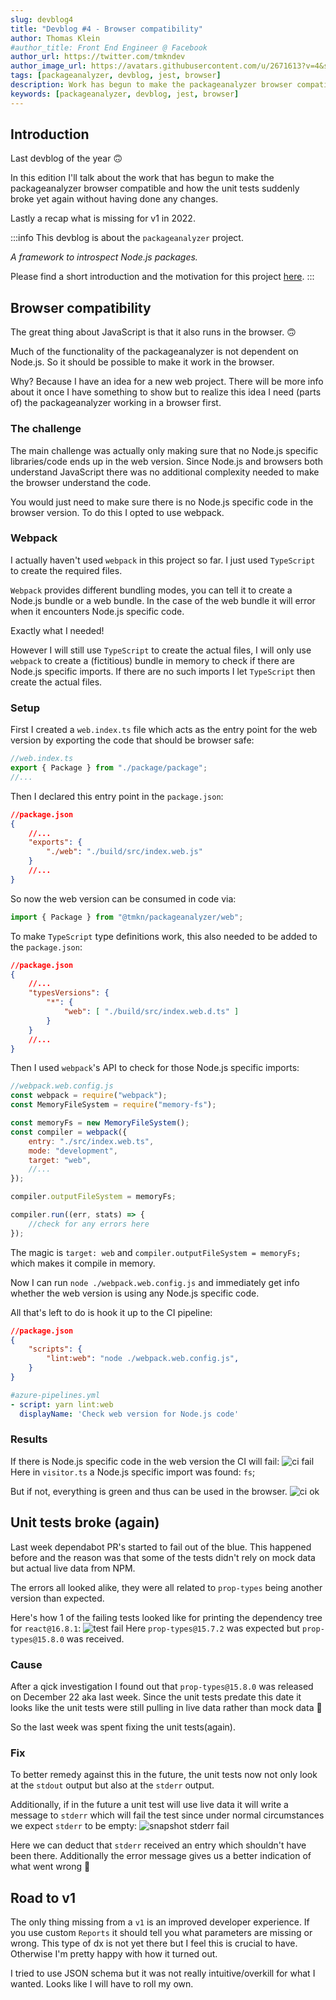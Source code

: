 ```yaml
---
slug: devblog4
title: "Devblog #4 - Browser compatibility"
author: Thomas Klein
#author_title: Front End Engineer @ Facebook
author_url: https://twitter.com/tmkndev
author_image_url: https://avatars.githubusercontent.com/u/2671613?v=4&s=400
tags: [packageanalyzer, devblog, jest, browser]
description: Work has begun to make the packageanalyzer browser compatible and unit tests were fixed (once again).
keywords: [packageanalyzer, devblog, jest, browser]
---
```


## Introduction
Last devblog of the year 🙃

In this edition I'll talk about the work that has begun to make the packageanalyzer browser compatible and how the unit tests suddenly broke yet again without having done any changes.

Lastly a recap what is missing for v1 in 2022.
<!--truncate-->

:::info
 This devblog is about the `packageanalyzer` project.
 
 *A framework to introspect Node.js packages.*

Please find a short introduction and the motivation for this project [here](/docs/intro).
:::

## Browser compatibility
The great thing about JavaScript is that it also runs in the browser. 🙃

Much of the functionality of the packageanalyzer is not dependent on Node.js. So it should be possible to make it work in the browser.

Why? Because I have an idea for a new web project. There will be more info about it once I have something to show but to realize this idea I need (parts of) the packageanalyzer working in a browser first.

### The challenge
The main challenge was actually only making sure that no Node.js specific libraries/code ends up in the web version.
Since Node.js and browsers both understand JavaScript there was no additional complexity needed to make the browser understand the code.

You would just need to make sure there is no Node.js specific code in the browser version. To do this I opted to use webpack.

### Webpack
I actually haven't used `webpack` in this project so far. I just used `TypeScript` to create the required files.

`Webpack` provides different bundling modes, you can tell it to create a Node.js bundle or a web bundle. In the case of the web bundle it will error when it encounters Node.js specific code.

Exactly what I needed!

However I will still use `TypeScript` to create the actual files, I will only use `webpack` to create a (fictitious) bundle in memory to check if there are Node.js specific imports. If there are no such imports I let `TypeScript` then create the actual files.

### Setup
First I created a `web.index.ts` file which acts as the entry point for the web version by exporting the code that should be browser safe:
```typescript
//web.index.ts
export { Package } from "./package/package";
//...
```

Then I declared this entry point in the `package.json`:
```json
//package.json
{
    //...
    "exports": {
        "./web": "./build/src/index.web.js"
    }
    //...
}
```
So now the web version can be consumed in code via:
```javascript
import { Package } from "@tmkn/packageanalyzer/web";
```

To make `TypeScript` type definitions work, this also needed to be added to the `package.json`:
```json
//package.json
{
    //...
    "typesVersions": {
        "*": {
            "web": [ "./build/src/index.web.d.ts" ]
        }
    }
    //...
}
```

Then I used `webpack`'s API to check for those Node.js specific imports:
```javascript
//webpack.web.config.js
const webpack = require("webpack");
const MemoryFileSystem = require("memory-fs");

const memoryFs = new MemoryFileSystem();
const compiler = webpack({
    entry: "./src/index.web.ts",
    mode: "development",
    target: "web",
    //...
});

compiler.outputFileSystem = memoryFs;

compiler.run((err, stats) => {
    //check for any errors here
});
```
The magic is `target: web` and `compiler.outputFileSystem = memoryFs;` which makes it compile in memory.

Now I can run `node ./webpack.web.config.js` and immediately get info whether the web version is using any Node.js specific code.

All that's left to do is hook it up to the CI pipeline:
```json
//package.json
{
    "scripts": {
        "lint:web": "node ./webpack.web.config.js",
    }
}
```

```yml
#azure-pipelines.yml
- script: yarn lint:web
  displayName: 'Check web version for Node.js code'
```

### Results
If there is Node.js specific code in the web version the CI will fail:
![ci fail](./devblog4/nodejs_import.png "CI Web Check Fail")
Here in `visitor.ts` a Node.js specific import was found: `fs`;

But if not, everything is green and thus can be used in the browser.
![ci ok](./devblog4/azure_web_check.png "CI Web Check")

## Unit tests broke (again)
Last week dependabot PR's started to fail out of the blue. This happened before and the reason was that some of the tests didn't rely on mock data but actual live data from NPM.

The errors all looked alike, they were all related to `prop-types` being another version than expected.

Here's how 1 of the failing tests looked like for printing the dependency tree for `react@16.8.1`:
![test fail](./devblog4/test_fail.png "Test Fail")
Here `prop-types@15.7.2` was expected but `prop-types@15.8.0` was received.

### Cause
After a qick investigation I found out that `prop-types@15.8.0` was released on December 22 aka last week. Since the unit tests predate this date it looks like the unit tests were still pulling in live data rather than mock data 😬

So the last week was spent fixing the unit tests(again).

### Fix
To better remedy against this in the future, the unit tests now not only look at the `stdout` output but also at the `stderr` output.

Additionally, if in the future a unit test will use live data it will write a message to `stderr` which will fail the test since under normal circumstances we expect `stderr` to be empty:
![snapshot stderr fail](./devblog4/snapshot_stderr.png "Snapshot stderr fail")

Here we can deduct that `stderr` received an entry which shouldn't have been there. Additionally the error message gives us a better indication of what went wrong 🙌


## Road to v1
The only thing missing from a `v1` is an improved developer experience. If you use custom `Reports` it should tell you what parameters are missing or wrong. This type of dx is not yet there but I feel this is crucial to have. Otherwise I'm pretty happy with how it turned out.

I tried to use JSON schema but it was not really intuitive/overkill for what I wanted. Looks like I will have to roll my own.